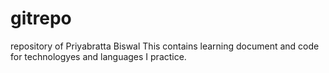 # gitrepo
repository of Priyabratta Biswal
This contains learning document and code for technologyes and languages I practice.
